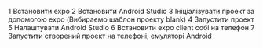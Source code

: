 1 Встановити expo
2 Встановити Android Studio
3 Ініціалізувати проект за допомогою expo (Вибираємо шаблон проекту blank)
4 Запустити проект
5 Налаштувати Android Studio
6 Встановити expo client собі на телефон
7 Запустити створений проект на телефоні, емуляторі Android
